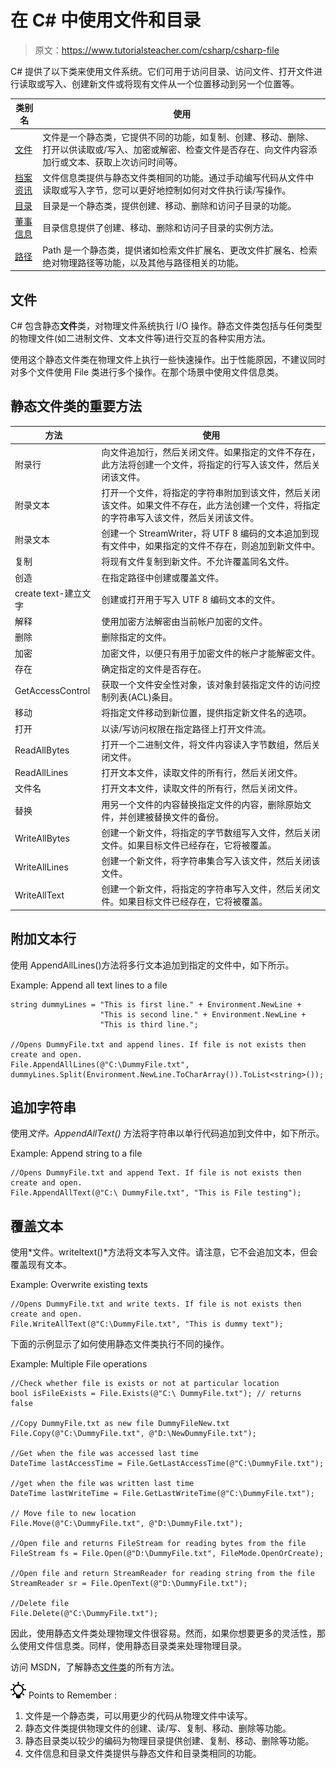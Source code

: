 # 在 C# 中使用文件和目录

> 原文：<https://www.tutorialsteacher.com/csharp/csharp-file>

C# 提供了以下类来使用文件系统。它们可用于访问目录、访问文件、打开文件进行读取或写入、创建新文件或将现有文件从一个位置移动到另一个位置等。

| 类别名 | 使用 |
| --- | --- |
| [文件](#file) | 文件是一个静态类，它提供不同的功能，如复制、创建、移动、删除、打开以供读取或/写入、加密或解密、检查文件是否存在、向文件内容添加行或文本、获取上次访问时间等。 |
| [档案资讯](/csharp/csharp-fileinfo) | 文件信息类提供与静态文件类相同的功能。通过手动编写代码从文件中读取或写入字节，您可以更好地控制如何对文件执行读/写操作。 |
| [目录](https://msdn.microsoft.com/en-us/library/system.io.directory(v=vs.110).aspx) | 目录是一个静态类，提供创建、移动、删除和访问子目录的功能。 |
| [董事信息](https://msdn.microsoft.com/en-us/library/system.io.directoryinfo(v=vs.110).aspx) | 目录信息提供了创建、移动、删除和访问子目录的实例方法。 |
| [路径](https://msdn.microsoft.com/en-us/library/system.io.path(v=vs.110).aspx) | Path 是一个静态类，提供诸如检索文件扩展名、更改文件扩展名、检索绝对物理路径等功能，以及其他与路径相关的功能。 |

## 文件

C# 包含静态**文件**类，对物理文件系统执行 I/O 操作。静态文件类包括与任何类型的物理文件(如二进制文件、文本文件等)进行交互的各种实用方法。

使用这个静态文件类在物理文件上执行一些快速操作。出于性能原因，不建议同时对多个文件使用 File 类进行多个操作。在那个场景中使用文件信息类。

## 静态文件类的重要方法

| 方法 | 使用 |
| --- | --- |
| 附录行 | 向文件追加行，然后关闭文件。如果指定的文件不存在，此方法将创建一个文件，将指定的行写入该文件，然后关闭该文件。 |
| 附录文本 | 打开一个文件，将指定的字符串附加到该文件，然后关闭该文件。如果文件不存在，此方法创建一个文件，将指定的字符串写入该文件，然后关闭该文件。 |
| 附录文本 | 创建一个 StreamWriter，将 UTF 8 编码的文本追加到现有文件中，如果指定的文件不存在，则追加到新文件中。 |
| 复制 | 将现有文件复制到新文件。不允许覆盖同名文件。 |
| 创造 | 在指定路径中创建或覆盖文件。 |
| create text-建立文字 | 创建或打开用于写入 UTF 8 编码文本的文件。 |
| 解释 | 使用加密方法解密由当前帐户加密的文件。 |
| 删除 | 删除指定的文件。 |
| 加密 | 加密文件，以便只有用于加密文件的帐户才能解密文件。 |
| 存在 | 确定指定的文件是否存在。 |
| GetAccessControl | 获取一个文件安全性对象，该对象封装指定文件的访问控制列表(ACL)条目。 |
| 移动 | 将指定文件移动到新位置，提供指定新文件名的选项。 |
| 打开 | 以读/写访问权限在指定路径上打开文件流。 |
| ReadAllBytes | 打开一个二进制文件，将文件内容读入字节数组，然后关闭文件。 |
| ReadAllLines | 打开文本文件，读取文件的所有行，然后关闭文件。 |
| 文件名 | 打开文本文件，读取文件的所有行，然后关闭文件。 |
| 替换 | 用另一个文件的内容替换指定文件的内容，删除原始文件，并创建被替换文件的备份。 |
| WriteAllBytes | 创建一个新文件，将指定的字节数组写入文件，然后关闭文件。如果目标文件已经存在，它将被覆盖。 |
| WriteAllLines | 创建一个新文件，将字符串集合写入该文件，然后关闭该文件。 |
| WriteAllText | 创建一个新文件，将指定的字符串写入文件，然后关闭文件。如果目标文件已经存在，它将被覆盖。 |

## 附加文本行

使用 AppendAllLines()方法将多行文本追加到指定的文件中，如下所示。

Example: Append all text lines to a file

```
string dummyLines = "This is first line." + Environment.NewLine +
                    "This is second line." + Environment.NewLine +
                    "This is third line.";

//Opens DummyFile.txt and append lines. If file is not exists then create and open.
File.AppendAllLines(@"C:\DummyFile.txt", dummyLines.Split(Environment.NewLine.ToCharArray()).ToList<string>()); 
```

## 追加字符串

使用*文件。AppendAllText()* 方法将字符串以单行代码追加到文件中，如下所示。

Example: Append string to a file

```
//Opens DummyFile.txt and append Text. If file is not exists then create and open.
File.AppendAllText(@"C:\ DummyFile.txt", "This is File testing"); 
```

## 覆盖文本

使用*文件。writeltext()*方法将文本写入文件。请注意，它不会追加文本，但会覆盖现有文本。

Example: Overwrite existing texts

```
//Opens DummyFile.txt and write texts. If file is not exists then create and open.
File.WriteAllText(@"C:\DummyFile.txt", "This is dummy text"); 
```

下面的示例显示了如何使用静态文件类执行不同的操作。

Example: Multiple File operations

```
//Check whether file is exists or not at particular location
bool isFileExists = File.Exists(@"C:\ DummyFile.txt"); // returns false

//Copy DummyFile.txt as new file DummyFileNew.txt
File.Copy(@"C:\DummyFile.txt", @"D:\NewDummyFile.txt");

//Get when the file was accessed last time 
DateTime lastAccessTime = File.GetLastAccessTime(@"C:\DummyFile.txt");

//get when the file was written last time
DateTime lastWriteTime = File.GetLastWriteTime(@"C:\DummyFile.txt");

// Move file to new location
File.Move(@"C:\DummyFile.txt", @"D:\DummyFile.txt");

//Open file and returns FileStream for reading bytes from the file
FileStream fs = File.Open(@"D:\DummyFile.txt", FileMode.OpenOrCreate);

//Open file and return StreamReader for reading string from the file
StreamReader sr = File.OpenText(@"D:\DummyFile.txt");

//Delete file
File.Delete(@"C:\DummyFile.txt"); 
```

因此，使用静态文件类处理物理文件很容易。然而，如果你想要更多的灵活性，那么使用文件信息类。同样，使用静态目录类来处理物理目录。

访问 MSDN，了解静态[文件类](https://msdn.microsoft.com/en-us/library/system.io.file(v=vs.110).aspx "File class members")的所有方法。

![](img/85db52f5404f0c468e1b194aa487d6a1.png)  Points to Remember :

1.  文件是一个静态类，可以用更少的代码从物理文件中读写。
2.  静态文件类提供物理文件的创建、读/写、复制、移动、删除等功能。
3.  静态目录类以较少的编码为物理目录提供创建、复制、移动、删除等功能。
4.  文件信息和目录文件类提供与静态文件和目录类相同的功能。